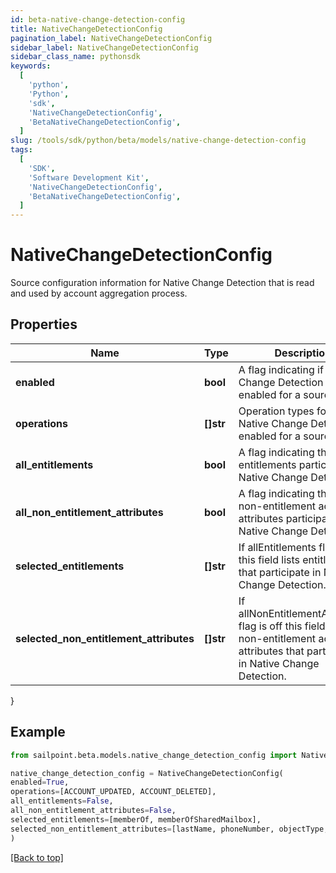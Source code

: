 ```yaml
---
id: beta-native-change-detection-config
title: NativeChangeDetectionConfig
pagination_label: NativeChangeDetectionConfig
sidebar_label: NativeChangeDetectionConfig
sidebar_class_name: pythonsdk
keywords:
  [
    'python',
    'Python',
    'sdk',
    'NativeChangeDetectionConfig',
    'BetaNativeChangeDetectionConfig',
  ]
slug: /tools/sdk/python/beta/models/native-change-detection-config
tags:
  [
    'SDK',
    'Software Development Kit',
    'NativeChangeDetectionConfig',
    'BetaNativeChangeDetectionConfig',
  ]
---
```


# NativeChangeDetectionConfig

Source configuration information for Native Change Detection that is read and used by account aggregation process.

## Properties

| Name | Type | Description | Notes |
| --- | --- | --- | --- |
| **enabled** | **bool** | A flag indicating if Native Change Detection is enabled for a source. | [optional] [default to False] |
| **operations** | **[]str** | Operation types for which Native Change Detection is enabled for a source. | [optional] |
| **all_entitlements** | **bool** | A flag indicating that all entitlements participate in Native Change Detection. | [optional] [default to False] |
| **all_non_entitlement_attributes** | **bool** | A flag indicating that all non-entitlement account attributes participate in Native Change Detection. | [optional] [default to False] |
| **selected_entitlements** | **[]str** | If allEntitlements flag is off this field lists entitlements that participate in Native Change Detection. | [optional] |
| **selected_non_entitlement_attributes** | **[]str** | If allNonEntitlementAttributes flag is off this field lists non-entitlement account attributes that participate in Native Change Detection. | [optional] |

}

## Example

```python
from sailpoint.beta.models.native_change_detection_config import NativeChangeDetectionConfig

native_change_detection_config = NativeChangeDetectionConfig(
enabled=True,
operations=[ACCOUNT_UPDATED, ACCOUNT_DELETED],
all_entitlements=False,
all_non_entitlement_attributes=False,
selected_entitlements=[memberOf, memberOfSharedMailbox],
selected_non_entitlement_attributes=[lastName, phoneNumber, objectType, servicePrincipalName]
)

```

[[Back to top]](#)
